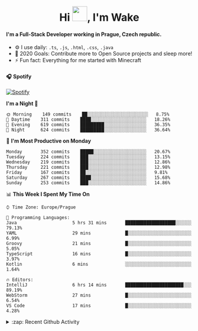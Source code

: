 <h1 align="center">Hi <img src="https://raw.githubusercontent.com/MrWakeCZ/MrWakeCZ/master/Hi.gif" width="40px" />, I'm Wake</h1>

#### I'm a Full-Stack Developer working in Prague, Czech republic.
- ⚙️ I use daily: `.ts`, `.js`, `.html`, `.css`, `.java`
- 🥅 2020 Goals: Contribute more to Open Source projects and sleep more!
- ⚡ Fun fact: Everything for me started with Minecraft

#### 🎧 Spotify
[![Spotify](https://novatorem-delta-eight.vercel.app/api/spotify)](https://open.spotify.com/user/wakeecz)

<!--START_SECTION:waka-->
**I'm a Night 🦉** 

```text
🌞 Morning    149 commits    ██░░░░░░░░░░░░░░░░░░░░░░░   8.75% 
🌆 Daytime    311 commits    ████░░░░░░░░░░░░░░░░░░░░░   18.26% 
🌃 Evening    619 commits    █████████░░░░░░░░░░░░░░░░   36.35% 
🌙 Night      624 commits    █████████░░░░░░░░░░░░░░░░   36.64%

```
📅 **I'm Most Productive on Monday** 

```text
Monday       352 commits    █████░░░░░░░░░░░░░░░░░░░░   20.67% 
Tuesday      224 commits    ███░░░░░░░░░░░░░░░░░░░░░░   13.15% 
Wednesday    219 commits    ███░░░░░░░░░░░░░░░░░░░░░░   12.86% 
Thursday     221 commits    ███░░░░░░░░░░░░░░░░░░░░░░   12.98% 
Friday       167 commits    ██░░░░░░░░░░░░░░░░░░░░░░░   9.81% 
Saturday     267 commits    ████░░░░░░░░░░░░░░░░░░░░░   15.68% 
Sunday       253 commits    ███░░░░░░░░░░░░░░░░░░░░░░   14.86%

```


📊 **This Week I Spent My Time On** 

```text
⌚︎ Time Zone: Europe/Prague

💬 Programming Languages: 
Java                     5 hrs 31 mins       ███████████████████░░░░░░   79.13% 
YAML                     29 mins             █░░░░░░░░░░░░░░░░░░░░░░░░   6.99% 
Groovy                   21 mins             █░░░░░░░░░░░░░░░░░░░░░░░░   5.05% 
TypeScript               16 mins             █░░░░░░░░░░░░░░░░░░░░░░░░   3.97% 
Kotlin                   6 mins              ░░░░░░░░░░░░░░░░░░░░░░░░░   1.64%

🔥 Editors: 
IntelliJ                 6 hrs 14 mins       ██████████████████████░░░   89.19% 
WebStorm                 27 mins             █░░░░░░░░░░░░░░░░░░░░░░░░   6.54% 
VS Code                  17 mins             █░░░░░░░░░░░░░░░░░░░░░░░░   4.28%

```


<!--END_SECTION:waka-->

<details>
  <summary>:zap: Recent Github Activity</summary>

<!--START_SECTION:activity-->
1. 🎉 Merged PR [#14](https://github.com/craftmania-cz/craftmanager/pull/14) in [craftmania-cz/craftmanager](https://github.com/craftmania-cz/craftmanager)
2. 🎉 Merged PR [#89](https://github.com/waked-cz/corgi/pull/89) in [waked-cz/corgi](https://github.com/waked-cz/corgi)
3. 🗣 Commented on [#14](https://github.com/craftmania-cz/craftmanager/issues/14) in [craftmania-cz/craftmanager](https://github.com/craftmania-cz/craftmanager)
4. 🎉 Merged PR [#2](https://github.com/craftmania-cz/craftcore/pull/2) in [craftmania-cz/craftcore](https://github.com/craftmania-cz/craftcore)
5. 🎉 Merged PR [#7](https://github.com/craftmania-cz/craftlobby/pull/7) in [craftmania-cz/craftlobby](https://github.com/craftmania-cz/craftlobby)
<!--END_SECTION:activity-->

</details>
